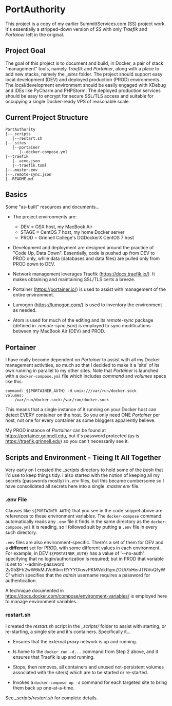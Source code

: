 # PortAuthority

This project is a copy of my earlier SummittServices.com (SS) project work.  It's essentially a stripped-down version of _SS_ with only _Traefik_ and _Portainer_ left in the original.  

## Project Goal

The goal of this project is to document and build, in Docker, a pair of stack "management" tools, namely _Traefik_ and _Portainer_, along with a place to add new stacks, namely the *_sites* folder.  The project should support easy local development (DEV) and deployed production (PROD) environments.  The local/development environment should be easily engaged with XDebug and IDEs like PyCharm and PHPStorm.  The deployed production services should be easy to encrypt for secure SSL/TLS access and suitable for occupying a single Docker-ready VPS of reasonable scale.

## Current Project Structure

```
PortAuthority  
|--_scripts  
   |--restart.sh
|--_sites
   |--portainer
      |--docker-compose.yml  
|--traefik  
   |--acme.json
   |--traefik.toml
|--.master.env
|--.remote-sync.json
|--README.md
```

## Basics
Some "as-built" resources and documents...

- The project environments are:

    - DEV = OSX host, my MacBook Air
    - STAGE = CentOS 7 host, my home Docker server
    - PROD = Grinnell College's DGDockerX CentOS 7 host

- Development and deployment are designed around the practice of "Code Up, Data Down".  Essentially, code is pushed up from DEV to PROD only, while data (databases and data files) are pulled only from PROD down to DEV.

- Network management leverages Traefik (https://docs.traefik.io/).  It makes obtaining and maintaining SSL/TLS certs a breeze.  

- Portainer (https://portainer.io/) is used to assist with management of the entire environment.  

- Lumogon (https://lumogon.com/) is used to inventory the environment as needed.  

- Atom is used for much of the editing and its _remote-sync_ package (defined in _.remote-sync.json_) is employed to sync modifications between my MacBook Air (DEV) and PROD.


## Portainer

I have really become dependent on _Portainer_ to assist with all my Docker management activities, so much so that I decided to make it a 'site' of its own running in parallel to my other sites.  Note that _Portainer_ is launched with a `docker-compose.yml` file which includes _command_ and _volumes_ specs like this:

```
command: ${PORTAINER_AUTH} -H unix:///var/run/docker.sock
volumes:
  - /var/run/docker.sock:/var/run/docker.sock
```

This means that a single instance of it running on your Docker host can detect EVERY container on the host.  So you only need ONE _Portainer_ per host, not one for every container as some bloggers apparently believe.

My PROD instance of _Portainer_ can be found at https://portainer.grinnell.edu, but it's password protected (as is https://traefik.grinnell.edu) so you can't necessarily see it.


## Scripts and Environment - Tieing It All Together

Very early on I created the *_scripts* directory to hold some of the _bash_ that I'd use to keep things tidy.  I also started with the notion of keeping all my secrets (passwords mostly) in _.env_ files, but this became cumbersome so I have consolidated all secrets here into a single _.master.env_ file.

### .env File

Clauses like `${PORTAINER_AUTH}` that you see in the code snippet above are references to these environment variables.  The `docker-compose` command automatically reads any `.env` file it finds in the same directory as the `docker-compose.yml` it is reading, so I followed suit by putting a `.env` file in every such directory.

`.env` files are also environment-specific.  There's a set of them for DEV and a **different** set for PROD, with some different values in each environment.  For example, in DEV `${PORTAINER_AUTH}` has a value of '--no-auth' specifying that no login/authorization is required; but in PROD that variable is set to '--admin-password $2y$05$Fh2wW6kMJVo8tkirrRYYYOkwvPKMVdkRqmZOUi7bHerJTNVoQfyWC' which specifies that the _admin_ username requires a password for authentication.

A technique documented in https://docs.docker.com/compose/environment-variables/ is employed here to manage environment variables.

### restart.sh

I created the _restart.sh_ script in the *_scripts/* folder to assist with starting, or re-starting, a single site and it's containers. Specifically it...

  - Ensures that the external _proxy_ network is up and running.

  - Is home to the `docker run -d...` command from Step 2 above, and it ensures that Traefik is up and running.

  - Stops, then removes, all containers and unused not-persistent volumes associated with the site(s) which are to be started or re-started.

  - Invokes a `docker-compose up -d` command for each targeted site to bring them back up one-at-a-time.

See *_scripts/restart.sh* for complete details.
